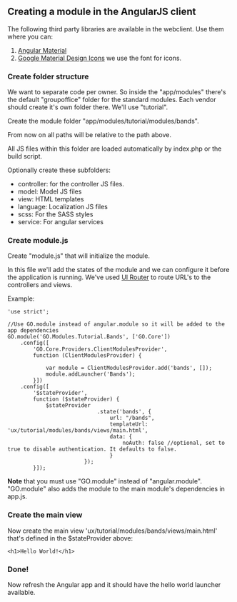 Creating a module in the AngularJS client
-----------------------------------------

The following third party libraries are available in the webclient. Use them
where you can:

1. [Angular Material](https://material.angularjs.org/latest/)
2. [Google Material Design Icons](https://material.io/icons/) we use the font for icons.


### Create folder structure

We want to separate code per owner. So inside the "app/modules" there's the 
default "groupoffice" folder for the standard modules. Each vendor should create
it's own folder there. We'll use "tutorial".

Create the module folder "app/modules/tutorial/modules/bands".

From now on all paths will be relative to the path above.

All JS files within this folder are loaded automatically by index.php or the
build script.

Optionally create these subfolders:

- controller: for the controller JS files.
- model: Model JS files
- view: HTML templates
- language: Localization JS files
- scss: For the SASS styles
- service: For angular services

### Create module.js
Create "module.js" that will initialize the module.

In this file we'll add the states of the module and we can configure it before 
the application is running. We've used [UI Router](https://angular-ui.github.io/ui-router/site/#/api/ui.router) 
to route URL's to the controllers and views.

Example:

```````````````````````````````````````````````````````````````````````````````````````````````````````````````````````
'use strict';

//Use GO.module instead of angular.module so it will be added to the app dependencies
GO.module('GO.Modules.Tutorial.Bands', ['GO.Core'])
	.config([
		'GO.Core.Providers.ClientModulesProvider',
		function (ClientModulesProvider) {

			var module = ClientModulesProvider.add('bands', []);
			module.addLauncher('Bands');
		}])
	.config([
		'$stateProvider',
		function ($stateProvider) {
			$stateProvider
							.state('bands', {
								url: "/bands",
								templateUrl: 'ux/tutorial/modules/bands/views/main.html',								
								data: {
									noAuth: false //optional, set to true to disable authentication. It defaults to false.
								}
						});
		}]);

```````````````````````````````````````````````````````````````````````````````````````````````````````````````````````

**Note** that you must use "GO.module" instead of "angular.module". "GO.module" also
adds the module to the main module's dependencies in app.js.


### Create the main view

Now create the main view 'ux/tutorial/modules/bands/views/main.html' that's defined in the 
$stateProvider above:

```````````````````````````````````````````````````````````````````````````````````````````````````````````````````````
<h1>Hello World!</h1>
```````````````````````````````````````````````````````````````````````````````````````````````````````````````````````

### Done!
Now refresh the Angular app and it should have the hello world launcher available.
